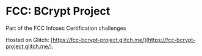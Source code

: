 # FCC: BCrypt Project

Part of the FCC Infosec Certification challenges

Hosted on Glitch: [https://fcc-bcrypt-project.glitch.me/](https://fcc-bcrypt-project.glitch.me/).

